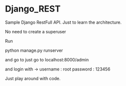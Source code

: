 # Django_REST
Sample Django RestFull API. Just to learn the architecture.

No need to create a superuser

Run 

python manage.py runserver 

and go to 
just go to localhost:8000/admin

and login with -> 
username : root
password : 123456

Just play around with code.

